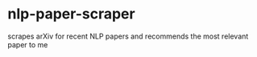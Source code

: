# nlp-paper-scraper
scrapes arXiv for recent NLP papers and recommends the most relevant paper to me
